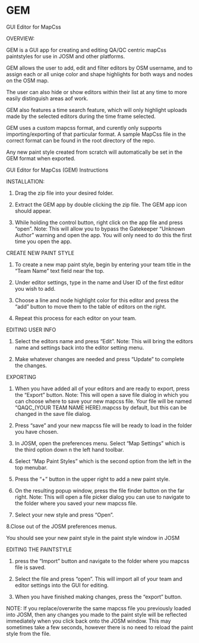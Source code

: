 # GEM
GUI Editor for MapCss

OVERVIEW:

GEM is a GUI app for creating and editing QA/QC centric mapCss paintstyles for use in JOSM and other platforms.

GEM allows the user to add, edit and filter editors by OSM username, and to assign each or all uniqe color and shape highlights for both ways and nodes on the OSM map.

The user can also hide or show editors within their list at any time to more easily distinguish areas aof work.

GEM also features a time search feature, which will only highlight uploads made by the selected editors during the time frame selected.

GEM uses a custom mapcss format, and curently only supports importing/exporting of that particular format. A sample MapCss file in the correct format can be found in the root directory of the repo.

Any new paint style created from scratch will automatically be set in the GEM format when exported.


GUI Editor for MapCss (GEM) Instructions

INSTALLATION:

1. Drag the zip file into your desired folder.

2. Extract the GEM app by double clicking the zip file. The GEM app icon should appear.

3. While holding the control button, right click on the app file and press “open”. 
Note:
 This will allow you to bypass the Gatekeeper “Unknown Author” warning and open the app. You will only need to do this the first time you open the app.

CREATE NEW PAINT STYLE

1. To create a new map paint style, begin by entering your team title in the “Team Name” text field near the top.

2. Under editor settings, type in the name and User ID of the first editor you wish to add. 

3. Choose a line and node highlight color for this editor and press the “add” button to move them to the table of editors on the right.

4. Repeat this process for each editor on your team.

EDITING USER INFO

1. Select the editors name and press “Edit”.
 Note:
 This will bring the editors name and settings back into the editor setting menu. 

2. Make whatever changes are needed and press “Update” to complete the changes.

EXPORTING

1. When you have added all of your editors and are ready to export, press the “Export” button.
Note:
This will open a save file dialog in which you can choose where to save your new mapcss file.
Your file will be named “QAQC_(YOUR TEAM NAME HERE).mapcss by default, but this can be changed in the save file dialog.

2. Press “save” and your new mapcss file will be ready to load in the folder you have chosen.

3. In JOSM, open the preferences menu. Select “Map Settings” which is the third option down n the left hand toolbar.

4. Select “Map Paint Styles” which is the second option from the left in the top menubar.

5. Press the “+” button in the upper right to add a new paint style.

6. On the resulting popup window, press the file finder button on the far right.
Note:
This will open a file picker dialog you can use to navigate to the folder where you saved your new mapcss file.

7. Select your new style and press “Open”.

8.Close out of the JOSM preferences menus.

You should see your new paint style in the paint style window in JOSM


EDITING THE PAINTSTYLE

1. press the “Import” button and navigate to the folder where you mapcss file is saved. 

2. Select the file and press “open”. This will import all of your team and editor settings into the GUI for editing.

3. When you have finished making changes, press the “export” button.

NOTE:
If you replace/overwrite the same mapcss file you previously  loaded into JOSM, then any changes you made to the paint style will be reflected immediately when you click back onto the JOSM window. This may sometimes take a few seconds, however there is no need to reload the paint style from the file.
